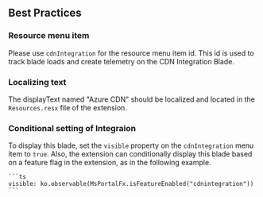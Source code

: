 
<a name="best-practices"></a>
## Best Practices

<a name="best-practices-resource-menu-item"></a>
### Resource menu item

Please use `cdnIntegration` for the resource menu item id. This id is used  to track blade loads and create telemetry on the CDN Integration Blade.

<a name="best-practices-localizing-text"></a>
### Localizing text

 The displayText named "Azure CDN" should  be localized and located in the  `Resources.resx` file of the extension.

<a name="best-practices-conditional-setting-of-integraion"></a>
### Conditional setting of Integraion

 To display this blade, set the `visible` property on the `cdnIntegration` menu item to `true`.  Also, the extension can conditionally display this blade based on a feature flag  in the extension, as in the following example.

	```ts
	visible: ko.observable(MsPortalFx.isFeatureEnabled("cdnintegration"))
	```
